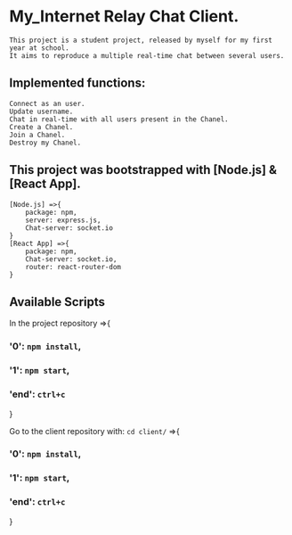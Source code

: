 # My_Internet Relay Chat Client.
    This project is a student project, released by myself for my first year at school.
    It aims to reproduce a multiple real-time chat between several users. 
## Implemented functions:
    Connect as an user.
    Update username.
    Chat in real-time with all users present in the Chanel.
    Create a Chanel.
    Join a Chanel.
    Destroy my Chanel.
## This project was bootstrapped with [Node.js] & [React App].
    [Node.js] =>{
        package: npm,
        server: express.js,
        Chat-server: socket.io
    }
    [React App] =>{
        package: npm,
        Chat-server: socket.io,
        router: react-router-dom
    }
## Available Scripts

In the project repository =>{
### '0': ```npm install```,
### '1': ```npm start```,
### 'end': ```ctrl+c```
}

Go to the client repository with: ```cd client/``` =>{
### '0': ```npm install```,
### '1': ```npm start```,
### 'end': ```ctrl+c```
}